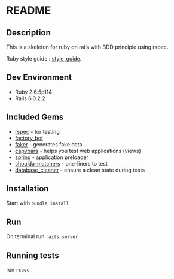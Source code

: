 # README

## Description

This is a skeleton for ruby on rails with BDD principle using rspec.

Ruby style guide : [style_guide](https://github.com/github/rubocop-github/blob/master/STYLEGUIDE.md).

## Dev Environment

* Ruby 2.6.5p114
* Rails 6.0.2.2

## Included Gems

* [rspec](http://rspec.info/) - for testing
* [factory_bot](https://github.com/thoughtbot/factory_bot)
* [faker](https://github.com/faker-ruby/faker) - generates fake data
* [capybara](https://github.com/teamcapybara/capybara) - helps you test web applications (views)
* [spring](https://github.com/rails/spring) - application preloader
* [shoulda-matchers](https://github.com/thoughtbot/shoulda-matchers) - one-liners to test
* [database_cleaner](https://github.com/DatabaseCleaner/database_cleaner) - ensure a clean state during tests

## Installation

Start with `bundle install`

## Run

On terminal run `rails server`

## Running tests
run `rspec`
